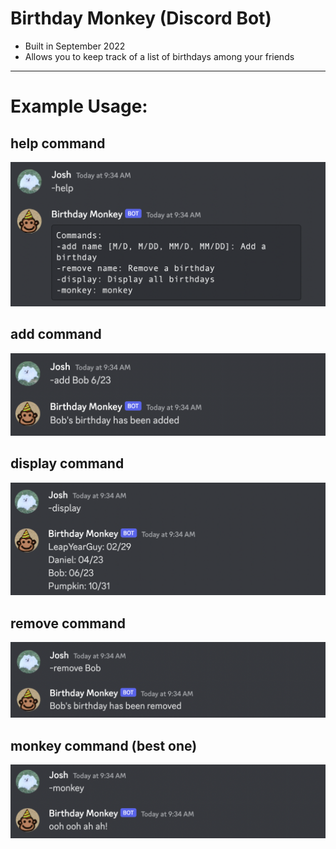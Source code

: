 # Birthday Monkey (Discord Bot)
- Built in September 2022
- Allows you to keep track of a list of birthdays among your friends

---

# Example Usage:

## help command
![help example](images/help.png)

## add command

![add example](images/add.png)

## display command

![display example](images/display.png)

## remove command
![remove example](images/remove.png)

## monkey command (best one)
![monkey example](images/monkey.png)
